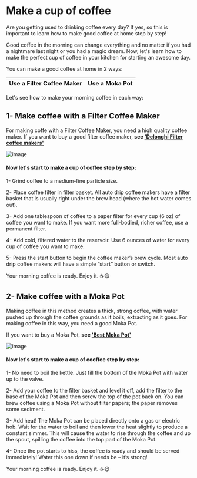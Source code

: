 # Make a cup of coffee
Are you getting used to drinking coffee every day? If yes, so this is important to learn how to make good coffee at home step by step!

Good coffee in the morning can change everything and no matter if you had a nightmare last night or you had a magic dream.
Now, let's learn how to make the perfect cup of coffee in your kitchen for starting an awesome day.

You can make a good coffee at home in 2 ways:

|  Use a Filter Coffee Maker  |  Use a Moka Pot |
|  -------------------------- | --------------- |

Let's see how to make your morning coffee in each way:

## 1- Make coffee with a Filter Coffee Maker
For making coffe with a Filter Coffee Maker, you need a high quality coffee maker. 
If you want to buy a good filter coffee maker, **see ['Delonghi Filter coffee makers'](https://www.delonghi.com/en-gb/products/coffee/filter-coffee-makers/c/filter_coffee_makers)**

![image](https://www.delonghi.com/Global/Products/Images/Coffee-Makers/Drip-Coffee-Makers/ICM17210/image7.jpg)

#### Now let's start to make a cup of coffee step by step:
1- Grind coffee to a medium-fine particle size.

2- Place coffee filter in filter basket. All auto drip coffee makers have a filter basket that is usually right under the brew head (where the hot water comes out).

3- Add one tablespoon of coffee to a paper filter for every cup (6 oz) of coffee you want to make. If you want more full-bodied, richer coffee, use a permanent filter. 

4- Add cold, filtered water to the reservoir. Use 6 ounces of water for every cup of coffee you want to make. 

5- Press the start button to begin the coffee maker’s brew cycle. Most auto drip coffee makers will have a simple “start” button or switch.

Your morning coffee is ready. Enjoy it. :coffee::yum:

## 2- Make coffee with a Moka Pot
Making coffee in this method creates a thick, strong coffee, with water pushed up through the coffee grounds as it boils, extracting as it goes. For making coffee in this way, you need a good Moka Pot.

If you want to buy a Moka Pot, **see ['Best Moka Pot'](https://www.shopcoffee.co.uk/shop/brewing-equipment/moka-pot)**

![image](https://images.squarespace-cdn.com/content/v1/5ac56db6e7494092b347950f/1522896847029-3B9PVPTR281KKX10U4JT/HandsomeWade-Moka-Pot-Espresso-3.jpg?format=1000w)

#### Now let's start to make a cup of cooffee step by step:
1- No need to boil the kettle. Just fill the bottom of the Moka Pot with water up to the valve.

2- Add your coffee to the filter basket and level it off, add the filter to the base of the Moka Pot and then screw the top of the pot back on. You can brew coffee using a Moka Pot without filter papers; the paper removes some sediment.

3- Add heat! The Moka Pot can be placed directly onto a gas or electric hob. Wait for the water to boil and then lower the heat slightly to produce a constant simmer. This will cause the water to rise through the coffee and up the spout, spilling the coffee into the top part of the Moka Pot.

4- Once the pot starts to hiss, the coffee is ready and should be served immediately! Water this one down if needs be – it’s strong!

Your morning coffee is ready. Enjoy it. :coffee::yum:

